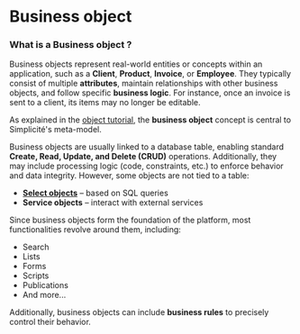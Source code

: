 Business object
====================

### What is a Business object ?

Business objects represent real-world entities or concepts within an application, such as a **Client**, **Product**, **Invoice**, or **Employee**. They typically consist of multiple **attributes**, maintain relationships with other business objects, and follow specific **business logic**. For instance, once an invoice is sent to a client, its items may no longer be editable.  

As explained in the [object tutorial](/lesson/tutorial/configuration/object), the **business object** concept is central to Simplicité's meta-model.  

Business objects are usually linked to a database table, enabling standard **Create, Read, Update, and Delete (CRUD)** operations. Additionally, they may include processing logic (code, constraints, etc.) to enforce behavior and data integrity. However, some objects are not tied to a table:  

- **[Select objects](/lesson/docs/core/objects/select-objects)** – based on SQL queries  
- **Service objects** – interact with external services

Since business objects form the foundation of the platform, most functionalities revolve around them, including:  

- Search  
- Lists  
- Forms
- Scripts
- Publications
- And more...

Additionally, business objects can include **business rules** to precisely control their behavior.